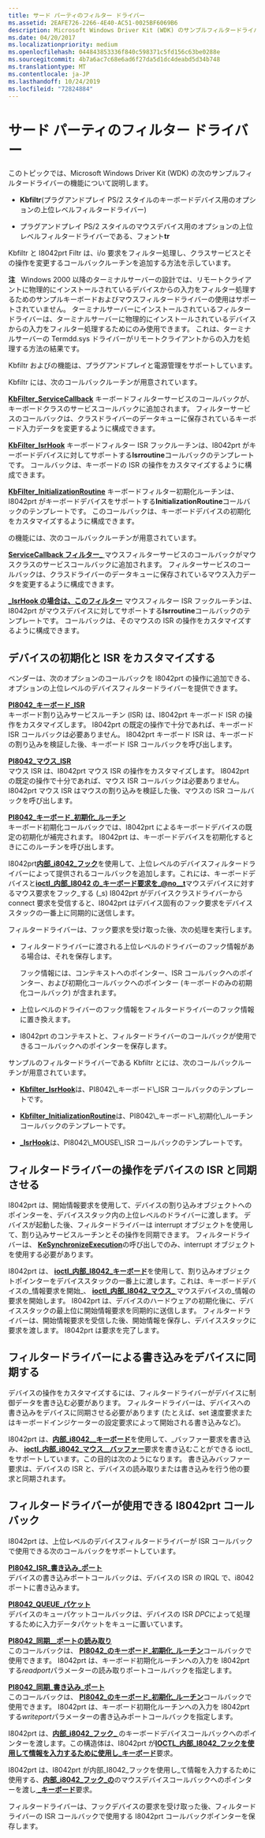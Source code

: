```yaml
---
title: サード パーティのフィルター ドライバー
ms.assetid: 2EAFE726-2266-4E40-AC51-0025BF6069B6
description: Microsoft Windows Driver Kit (WDK) のサンプルフィルタードライバー。
ms.date: 04/20/2017
ms.localizationpriority: medium
ms.openlocfilehash: 044843853336f840c598371c5fd156c63be0288e
ms.sourcegitcommit: 4b7a6ac7c68e6ad6f27da5d1dc4deabd5d34b748
ms.translationtype: MT
ms.contentlocale: ja-JP
ms.lasthandoff: 10/24/2019
ms.locfileid: "72824884"
---
```

# <a name="3rd-party-filter-drivers"></a>サード パーティのフィルター ドライバー


このトピックでは、Microsoft Windows Driver Kit (WDK) の次のサンプルフィルタードライバーの機能について説明します。

-   **Kbfiltr**(プラグアンドプレイ PS/2 スタイルのキーボードデバイス用のオプションの上位レベルフィルタードライバー)

-   プラグアンドプレイ PS/2 スタイルのマウスデバイス用のオプションの上位レベルフィルタードライバーである、フォント**tr**

Kbfiltr と I8042prt Filtr は、i/o 要求をフィルター処理し、クラスサービスとその操作を変更するコールバックルーチンを追加する方法を示しています。

**注**   Windows 2000 以降のターミナルサーバーの設計では、リモートクライアントに物理的にインストールされているデバイスからの入力をフィルター処理するためのサンプルキーボードおよびマウスフィルタードライバーの使用はサポートされていません。 ターミナルサーバーにインストールされているフィルタードライバーは、ターミナルサーバーに物理的にインストールされているデバイスからの入力をフィルター処理するためにのみ使用できます。 これは、ターミナルサーバーの Termdd.sys ドライバーがリモートクライアントからの入力を処理する方法の結果です。

 

Kbfiltr およびの機能は、プラグアンドプレイと電源管理をサポートしています。

Kbfiltr には、次のコールバックルーチンが用意されています。

<a href="" id="kbfilter-servicecallback"></a>[**KbFilter\_ServiceCallback**](https://docs.microsoft.com/previous-versions/ff542297(v=vs.85))  
キーボードフィルターサービスのコールバックが、キーボードクラスのサービスコールバックに追加されます。 フィルターサービスのコールバックは、クラスドライバーのデータキューに保存されているキーボード入力データを変更するように構成できます。

<a href="" id="kbfilter-isrhook"></a>[**KbFilter\_IsrHook**](https://docs.microsoft.com/previous-versions/ff542294(v=vs.85))  
キーボードフィルター ISR フックルーチンは、I8042prt がキーボードデバイスに対してサポートする**Isrroutine**コールバックのテンプレートです。 コールバックは、キーボードの ISR の操作をカスタマイズするように構成できます。

<a href="" id="kbfilter-initializationroutine"></a>[**KbFilter\_InitializationRoutine**](https://docs.microsoft.com/previous-versions/ff542293(v=vs.85))  
キーボードフィルター初期化ルーチンは、I8042prt がキーボードデバイスをサポートする**InitializationRoutine**コールバックのテンプレートです。 このコールバックは、キーボードデバイスの初期化をカスタマイズするように構成できます。

の機能には、次のコールバックルーチンが用意されています。

<a href="" id="moufilter-servicecallback"></a>[**ServiceCallback フィルター\_** ](https://docs.microsoft.com/previous-versions/ff542380(v=vs.85))  
マウスフィルターサービスのコールバックがマウスクラスのサービスコールバックに追加されます。 フィルターサービスのコールバックは、クラスドライバーのデータキューに保存されているマウス入力データを変更するように構成できます。

<a href="" id="moufilter-isrhook"></a>[ **\_IsrHook の場合は、このフィルター**](https://docs.microsoft.com/previous-versions/ff542379(v=vs.85))  
マウスフィルター ISR フックルーチンは、I8042prt がマウスデバイスに対してサポートする**Isrroutine**コールバックのテンプレートです。 コールバックは、そのマウスの ISR の操作をカスタマイズするように構成できます。

## <a name="customize-the-initialization-and-isr-of-a-device"></a>デバイスの初期化と ISR をカスタマイズする


ベンダーは、次のオプションのコールバックを I8042prt の操作に追加できる、オプションの上位レベルのデバイスフィルタードライバーを提供できます。

<a href="" id="pi8042-keyboard-isr"></a>[**PI8042\_キーボード\_ISR**](https://docs.microsoft.com/windows-hardware/drivers/ddi/ntdd8042/nc-ntdd8042-pi8042_keyboard_isr)  
キーボード割り込みサービスルーチン (ISR) は、I8042prt キーボード ISR の操作をカスタマイズします。 I8042prt の既定の操作で十分であれば、キーボード ISR コールバックは必要ありません。 I8042prt キーボード ISR は、キーボードの割り込みを検証した後、キーボード ISR コールバックを呼び出します。

<a href="" id="pi8042-mouse-isr"></a>[**PI8042\_マウス\_ISR**](https://docs.microsoft.com/windows-hardware/drivers/ddi/ntdd8042/nc-ntdd8042-pi8042_mouse_isr)  
マウス ISR は、I8042prt マウス ISR の操作をカスタマイズします。 I8042prt の既定の操作で十分であれば、マウス ISR コールバックは必要ありません。 I8042prt マウス ISR はマウスの割り込みを検証した後、マウスの ISR コールバックを呼び出します。

<a href="" id="pi8042-keyboard-initialization-routine"></a>[**PI8042\_キーボード\_初期化\_ルーチン**](https://docs.microsoft.com/windows-hardware/drivers/ddi/ntdd8042/nc-ntdd8042-pi8042_keyboard_initialization_routine)  
キーボード初期化コールバックでは、I8042prt によるキーボードデバイスの既定の初期化が補完されます。 I8042prt は、キーボードデバイスを初期化するときにこのルーチンを呼び出します。

I8042prt[**内部\_i8042\_フック**](https://docs.microsoft.com/windows-hardware/drivers/ddi/ntdd8042/ni-ntdd8042-ioctl_internal_i8042_hook_keyboard)を使用して、上位レベルのデバイスフィルタードライバーによって提供されるコールバックを追加します。これには、キーボードデバイスと[**ioctl\_内部\_I8042 の\_キーボード要求を\_@no__t**](https://docs.microsoft.com/windows-hardware/drivers/ddi/ntdd8042/ni-ntdd8042-ioctl_internal_i8042_hook_mouse)マウスデバイスに対するマウス要求をフック\_する (_s) I8042prt がデバイスクラスドライバーから connect 要求を受信すると、I8042prt はデバイス固有のフック要求をデバイススタックの一番上に同期的に送信します。

フィルタードライバーは、フック要求を受け取った後、次の処理を実行します。

-   フィルタードライバーに渡される上位レベルのドライバーのフック情報がある場合は、それを保存します。

    フック情報には、コンテキストへのポインター、ISR コールバックへのポインター、および初期化コールバックへのポインター (キーボードのみの初期化コールバック) が含まれます。

-   上位レベルのドライバーのフック情報をフィルタードライバーのフック情報に置き換えます。

-   I8042prt のコンテキストと、フィルタードライバーのコールバックが使用できるコールバックへのポインターを保存します。

サンプルのフィルタードライバーである Kbfiltr とには、次のコールバックルーチンが用意されています。

-   [**Kbfilter\_IsrHook**](https://docs.microsoft.com/previous-versions/ff542294(v=vs.85))は、PI8042\_キーボード\_ISR コールバックのテンプレートです。

-   [**Kbfilter\_InitializationRoutine**](https://docs.microsoft.com/previous-versions/ff542293(v=vs.85))は、PI8042\_キーボード\_初期化\_ルーチンコールバックのテンプレートです。

-   [ **\_IsrHook**](https://docs.microsoft.com/previous-versions/ff542379(v=vs.85))は、PI8042\_MOUSE\_ISR コールバックのテンプレートです。

## <a name="synchronize-the-operation-of-a-filter-driver-with-a-devices-isr"></a>フィルタードライバーの操作をデバイスの ISR と同期させる


I8042prt は、開始情報要求を使用して、デバイスの割り込みオブジェクトへのポインターを、デバイススタック内の上位レベルのドライバーに渡します。 デバイスが起動した後、フィルタードライバーは interrupt オブジェクトを使用して、割り込みサービスルーチンとその操作を同期できます。 フィルタードライバーは、 [**KeSynchronizeExecution**](https://docs.microsoft.com/windows-hardware/drivers/ddi/wdm/nf-wdm-kesynchronizeexecution)の呼び出しでのみ、interrupt オブジェクトを使用する必要があります。

I8042prt は、 [**ioctl\_内部\_I8042\_キーボード**](https://docs.microsoft.com/windows-hardware/drivers/ddi/ntdd8042/ni-ntdd8042-ioctl_internal_i8042_keyboard_start_information)を使用して、割り込みオブジェクトポインターをデバイススタックの一番上に渡します。これは、キーボードデバイスの\_情報要求を開始\_、 [**ioctl\_内部\_I8042\_マウス\_** ](https://docs.microsoft.com/windows-hardware/drivers/ddi/ntdd8042/ni-ntdd8042-ioctl_internal_i8042_mouse_start_information)マウスデバイスの\_情報の要求を開始します。 I8042prt は、デバイスのハードウェアの初期化後に、デバイススタックの最上位に開始情報要求を同期的に送信します。 フィルタードライバーは、開始情報要求を受信した後、開始情報を保存し、デバイススタックに要求を渡します。 I8042prt は要求を完了します。

## <a name="synchronize-writes-by-a-filter-driver-to-a-device"></a>フィルタードライバーによる書き込みをデバイスに同期する


デバイスの操作をカスタマイズするには、フィルタードライバーがデバイスに制御データを書き込む必要があります。 フィルタードライバーは、デバイスへの書き込みをデバイスに同期させる必要があります (たとえば、set 速度要求またはキーボードインジケーターの設定要求によって開始される書き込みなど)。

I8042prt は、[**内部\_i8042\_\_キーボード**](https://docs.microsoft.com/windows-hardware/drivers/ddi/ntdd8042/ni-ntdd8042-ioctl_internal_i8042_keyboard_write_buffer)を使用して、\_バッファー要求を書き込み、 [**ioctl\_内部\_i8042\_マウス\_\_バッファー**](https://docs.microsoft.com/windows-hardware/drivers/ddi/ntdd8042/ni-ntdd8042-ioctl_internal_i8042_mouse_write_buffer)要求を書き込むことができる ioctl\_をサポートしています。この目的は次のようになります。 書き込みバッファー要求は、デバイスの ISR と、デバイスの読み取りまたは書き込みを行う他の要求と同期されます。

## <a name="i8042prt-callbacks-that-filter-drivers-can-use"></a>フィルタードライバーが使用できる I8042prt コールバック


I8042prt は、上位レベルのデバイスフィルタードライバーが ISR コールバックで使用できる次のコールバックをサポートしています。

<a href="" id="pi8042-isr-write-port"></a>[**PI8042\_ISR\_書き込み\_ポート**](https://docs.microsoft.com/windows-hardware/drivers/ddi/ntdd8042/nc-ntdd8042-pi8042_isr_write_port)  
デバイスの書き込みポートコールバックは、デバイスの ISR の IRQL で、i8042 ポートに書き込みます。

<a href="" id="pi8042-queue-packet"></a>[**PI8042\_QUEUE\_パケット**](https://docs.microsoft.com/windows-hardware/drivers/ddi/ntdd8042/nc-ntdd8042-pi8042_queue_packet)  
デバイスのキューパケットコールバックは、デバイスの ISR *DPC*によって処理するために入力データパケットをキューに置いています。

<a href="" id="pi8042-synch-read-port"></a>[**PI8042\_同期\_\_ポートの読み取り**](https://docs.microsoft.com/windows-hardware/drivers/ddi/ntdd8042/nc-ntdd8042-pi8042_synch_read_port)  
このコールバックは、 [**PI8042\_のキーボード\_初期化\_ルーチン**](https://docs.microsoft.com/windows-hardware/drivers/ddi/ntdd8042/nc-ntdd8042-pi8042_keyboard_initialization_routine)コールバックで使用できます。 I8042prt は、キーボード初期化ルーチンへの入力を I8042prt する*readport*パラメーターの読み取りポートコールバックを指定します。

<a href="" id="pi8042-synch-write-port"></a>[**PI8042\_同期\_書き込み\_ポート**](https://docs.microsoft.com/windows-hardware/drivers/ddi/ntdd8042/nc-ntdd8042-pi8042_synch_write_port)  
このコールバックは、 [**PI8042\_のキーボード\_初期化\_ルーチン**](https://docs.microsoft.com/windows-hardware/drivers/ddi/ntdd8042/nc-ntdd8042-pi8042_keyboard_initialization_routine)コールバックで使用できます。 I8042prt は、キーボード初期化ルーチンへの入力を I8042prt する*writeport*パラメーターの書き込みポートコールバックを指定します。

I8042prt は、[**内部\_i8042\_フック\_** ](https://docs.microsoft.com/windows-hardware/drivers/ddi/ntdd8042/ns-ntdd8042-_internal_i8042_hook_keyboard)のキーボードデバイスコールバックへのポインターを渡します。この構造体は、I8042prt が[**IOCTL\_内部\_I8042\_フックを使用して情報を入力するために使用し\_キーボード**](https://docs.microsoft.com/windows-hardware/drivers/ddi/ntdd8042/ni-ntdd8042-ioctl_internal_i8042_hook_keyboard)要求。

I8042prt は、I8042prt が内部\_I8042\_フックを使用し\_て情報を入力するために使用する、[**内部\_i8042\_フック\_の**](https://docs.microsoft.com/windows-hardware/drivers/ddi/ntdd8042/ns-ntdd8042-_internal_i8042_hook_mouse)のマウスデバイスコールバックへのポインターを渡し[ **\_キーボード**](https://docs.microsoft.com/windows-hardware/drivers/ddi/ntdd8042/ni-ntdd8042-ioctl_internal_i8042_hook_keyboard)要求。

フィルタードライバーは、フックデバイスの要求を受け取った後、フィルタードライバーの ISR コールバックで使用する I8042prt コールバックポインターを保存します。

 

 




